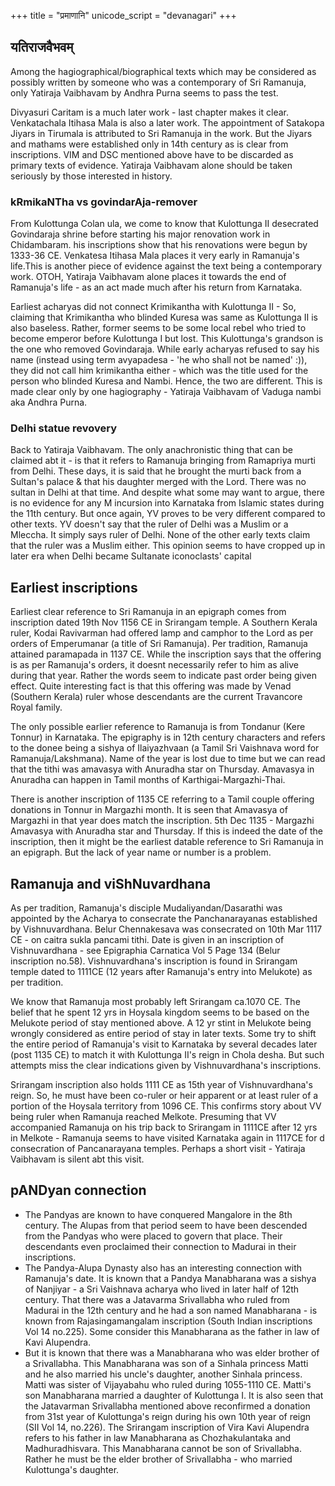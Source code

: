 +++
title = "प्रमाणानि"
unicode_script = "devanagari"
+++

## यतिराजवैभवम्
Among the hagiographical/biographical texts which may be considered as possibly written by someone who was a contemporary of Sri Ramanuja, only Yatiraja Vaibhavam by Andhra Purna seems to pass the test. 

Divyasuri Caritam is a much later work - last chapter makes it clear. Venkatachala Itihasa Mala is also a later work. The appointment of Satakopa Jiyars in Tirumala is attributed to Sri Ramanuja in the work. But the Jiyars and mathams were established only in 14th century as is clear from inscriptions. VIM and DSC mentioned above have to be discarded as primary texts of evidence. Yatiraja Vaibhavam alone should be taken seriously by those interested in history.

### kRmikaNTha vs govindarAja-remover
From Kulottunga Colan ula, we come to know that Kulottunga II desecrated Govindaraja shrine before starting his major renovation work in Chidambaram. his inscriptions show that his renovations were begun by 1333-36 CE. Venkatesa Itihasa Mala places it very early in Ramanuja's life.This is another piece of evidence against the text being a contemporary work. OTOH, Yatiraja Vaibhavam alone places it towards the end of Ramanuja's life - as an act made much after his return from Karnataka.

Earliest acharyas did not connect Krimikantha with Kulottunga II - So, claiming that Krimikantha who blinded Kuresa was same as Kulottunga II is also baseless. Rather, former seems to be some local rebel who tried to become emperor before Kulottunga I but lost. This Kulottunga's grandson is the one who removed Govindaraja. While early acharyas refused to say his name (instead using term avyapadesa - 'he who shall not be named' :)), they did not call him krimikantha either - which was the title used for the person who blinded Kuresa and Nambi. Hence, the two are different. This is made clear only by one hagiography - Yatiraja Vaibhavam of Vaduga nambi aka Andhra Purna. 

### Delhi statue revovery
Back to Yatiraja Vaibhavam. The only anachronistic thing that can be claimed abt it - is that it refers to Ramanuja bringing from Ramapriya murti from Delhi. These days, it is said that he brought the murti back from a Sultan's palace & that his daughter merged with the Lord. There was no sultan in Delhi at that time. And despite what some may want to argue, there is no evidence for any M incursion into Karnataka from Islamic states during the 11th century. But once again, YV proves to be very different compared to other texts. YV doesn't say that the ruler of Delhi was a Muslim or a Mleccha. It simply says ruler of Delhi. None of the other early texts claim that the ruler was a Muslim either. This opinion seems to have cropped up in later era when Delhi became Sultanate iconoclasts' capital

## Earliest inscriptions
Earliest clear reference to Sri Ramanuja in an epigraph comes from inscription dated 19th Nov 1156 CE in Srirangam temple. A Southern Kerala ruler, Kodai Ravivarman had offered lamp and camphor to the Lord as per orders of Emperumanar (a title of Sri Ramanuja). Per tradition, Ramanuja attained paramapada in 1137 CE. While the inscription says that the offering is as per Ramanuja's orders, it doesnt necessarily refer to him as alive during that year. Rather the words seem to indicate past order being given effect. Quite interesting fact is that this offering was made by Venad (Southern Kerala) ruler whose descendants are the current Travancore Royal family. 

The only possible earlier reference to Ramanuja is from Tondanur (Kere Tonnur) in Karnataka. The epigraphy is in 12th century characters and refers to the donee being a sishya of Ilaiyazhvaan (a Tamil Sri Vaishnava word for Ramanuja/Lakshmana). Name of the year is lost due to time but we can read that the tithi was amavasya with Anuradha star on Thursday. Amavasya in Anuradha can happen in Tamil months of Karthigai-Margazhi-Thai. 

There is another inscription of 1135 CE referring to a Tamil couple offering donations in Tonnur in Margazhi month. It is seen that Amavasya of Margazhi in that year does match the inscription. 5th Dec 1135 - Margazhi Amavasya with Anuradha star and Thursday. If this is indeed the date of the inscription, then it might be the earliest datable reference to Sri Ramanuja in an epigraph. But the lack of year name or number is a problem.

## Ramanuja and viShNuvardhana
As per tradition, Ramanuja's disciple Mudaliyandan/Dasarathi was appointed by the Acharya to consecrate the Panchanarayanas established by Vishnuvardhana. Belur Chennakesava was consecrated on 10th Mar 1117 CE - on caitra sukla pancami tithi. Date is given in an inscription of Vishnuvardhana - see Epigraphia Carnatica Vol 5 Page 134 (Belur inscription no.58). Vishnuvardhana's inscription is found in Srirangam temple dated to 1111CE (12 years after Ramanuja's entry into Melukote) as per tradition.

We know that Ramanuja most probably left Srirangam ca.1070 CE. The belief that he spent 12 yrs in Hoysala kingdom seems to be based on the Melukote period of stay mentioned above. A 12 yr stint in Melukote being wrongly considered as entire period of stay in later texts. Some try to shift the entire period of Ramanuja's visit to Karnataka by several decades later (post 1135 CE) to match it with Kulottunga II's reign in Chola desha. But such attempts miss the clear indications given by Vishnuvardhana's inscriptions.

Srirangam inscription also holds 1111 CE as 15th year of Vishnuvardhana's reign. So, he must have been co-ruler or heir apparent or at least ruler of a portion of the Hoysala territory from 1096 CE. This confirms story about VV being ruler when Ramanuja reached Melkote. Presuming that VV accompanied Ramanuja on his trip back to Srirangam in 1111CE after 12 yrs in Melkote - Ramanuja seems to have visited Karnataka again in 1117CE for d consecration of Pancanarayana temples. Perhaps a short visit - Yatiraja Vaibhavam is silent abt this visit.

## pANDyan connection
- The Pandyas are known to have conquered Mangalore in the 8th century. The Alupas from that period seem to have been descended from the Pandyas who were placed to govern that place. Their descendants even proclaimed their connection to Madurai in their inscriptions.
- The Pandya-Alupa Dynasty also has an interesting connection with Ramanuja's date. It is known that a Pandya Manabharana was a sishya of  Nanjiyar - a Sri Vaishnava acharya who lived in later half of 12th century. That there was a Jatavarma Srivallabha who ruled from Madurai in the 12th century and he had a son named Manabharana - is known from Rajasingamangalam inscription (South Indian inscriptions Vol 14 no.225). Some consider this Manabharana as the father in law of Kavi Alupendra.
- But it is known that there was a Manabharana who was elder brother of a Srivallabha. This Manabharana was son of a Sinhala princess Matti and he also married his uncle's daughter, another Sinhala princess. Matti was sister of Vijayabahu who ruled during 1055-1110 CE. Matti's son Manabharana married a daughter of Kulottunga I. It is also seen that the Jatavarman Srivallabha mentioned above reconfirmed a donation from 31st year of Kulottunga's reign during his own 10th year of reign (SII Vol 14, no.226). The Srirangam inscription of Vira Kavi Alupendra refers to his father in law Manabharana as Chozhakulantaka and Madhuradhisvara. This Manabharana cannot be son of Srivallabha. Rather he must be the elder brother of Srivallabha - who married Kulottunga's daughter.